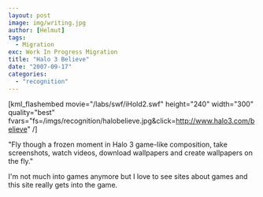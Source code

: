 ```yaml
---
layout: post
image: img/writing.jpg
author: [Helmut]
tags:
  - Migration
exc: Work In Progress Migration
title: "Halo 3 Believe"
date: "2007-09-17"
categories: 
  - "recognition"
---
```


\[kml\_flashembed movie="/labs/swf/iHold2.swf" height="240" width="300" quality="best" fvars="fs=/imgs/recognition/halobelieve.jpg&click=http://www.halo3.com/believe" /\]

"Fly though a frozen moment in Halo 3 game-like composition, take screenshots, watch videos, download wallpapers and create wallpapers on the fly."

  
I'm not much into games anymore but I love to see sites about games and this site really gets into the game.
